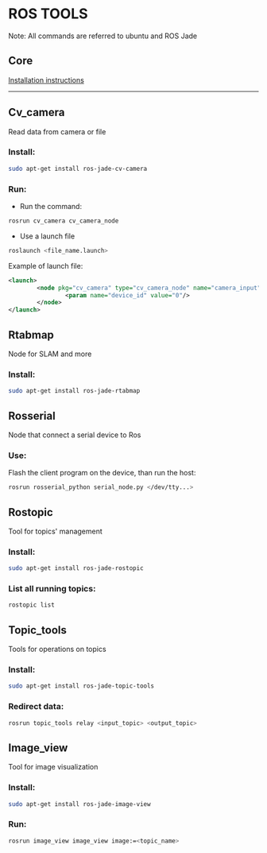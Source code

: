 # ROS TOOLS

Note: All commands are referred to ubuntu and ROS Jade

## Core

[Installation instructions](http://wiki.ros.org/jade/Installation/UbuntuARM)

- - - -

## Cv_camera
Read data from camera or file

### Install:
```bash
sudo apt-get install ros-jade-cv-camera
```
### Run:
- Run the command:
```bash
rosrun cv_camera cv_camera_node
```
- Use a launch file
```bash
roslaunch <file_name.launch>
```
Example of launch file:
```xml
<launch>
        <node pkg="cv_camera" type="cv_camera_node" name="camera_input">
                <param name="device_id" value="0"/>
        </node>
</launch>
```

## Rtabmap
Node for SLAM and more

### Install:
```bash
sudo apt-get install ros-jade-rtabmap
```

## Rosserial
Node that connect a serial device to Ros

### Use:
Flash the client program on the device, than run the host:
```bash
rosrun rosserial_python serial_node.py </dev/tty...>
```

## Rostopic
Tool for topics' management

### Install:
```bash
sudo apt-get install ros-jade-rostopic
```
### List all running topics:
```bash
rostopic list
```

## Topic_tools
Tools for operations on topics

### Install:
```bash
sudo apt-get install ros-jade-topic-tools
```
### Redirect data:
```bash
rosrun topic_tools relay <input_topic> <output_topic>
```

## Image_view
Tool for image visualization

### Install:
```bash
sudo apt-get install ros-jade-image-view
```

### Run:
```bash
rosrun image_view image_view image:=<topic_name>
```
